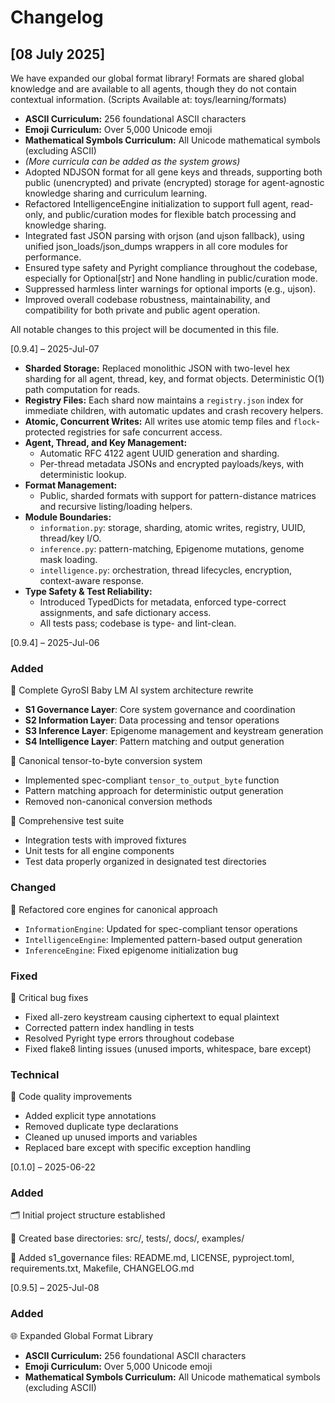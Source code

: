 # Changelog

## [08 July 2025]
  We have expanded our global format library! Formats are shared global knowledge and are available to all agents, though they do not contain contextual information. (Scripts Available at: toys/learning/formats)
  - **ASCII Curriculum:** 256 foundational ASCII characters  
  - **Emoji Curriculum:** Over 5,000 Unicode emoji  
  - **Mathematical Symbols Curriculum:** All Unicode mathematical symbols (excluding ASCII)  
  - *(More curricula can be added as the system grows)*
- Adopted NDJSON format for all gene keys and threads, supporting both public (unencrypted) and private (encrypted) storage for agent-agnostic knowledge sharing and curriculum learning.
- Refactored IntelligenceEngine initialization to support full agent, read-only, and public/curation modes for flexible batch processing and knowledge sharing.
- Integrated fast JSON parsing with orjson (and ujson fallback), using unified json_loads/json_dumps wrappers in all core modules for performance.
- Ensured type safety and Pyright compliance throughout the codebase, especially for Optional[str] and None handling in public/curation mode.
- Suppressed harmless linter warnings for optional imports (e.g., ujson).
- Improved overall codebase robustness, maintainability, and compatibility for both private and public agent operation.

All notable changes to this project will be documented in this file.

[0.9.4] – 2025-Jul-07

- **Sharded Storage:** Replaced monolithic JSON with two-level hex sharding for all agent, thread, key, and format objects. Deterministic O(1) path computation for reads.
- **Registry Files:** Each shard now maintains a `registry.json` index for immediate children, with automatic updates and crash recovery helpers.
- **Atomic, Concurrent Writes:** All writes use atomic temp files and `flock`-protected registries for safe concurrent access.
- **Agent, Thread, and Key Management:**
  - Automatic RFC 4122 agent UUID generation and sharding.
  - Per-thread metadata JSONs and encrypted payloads/keys, with deterministic lookup.
- **Format Management:**
  - Public, sharded formats with support for pattern-distance matrices and recursive listing/loading helpers.
- **Module Boundaries:**
  - `information.py`: storage, sharding, atomic writes, registry, UUID, thread/key I/O.
  - `inference.py`: pattern-matching, Epigenome mutations, genome mask loading.
  - `intelligence.py`: orchestration, thread lifecycles, encryption, context-aware response.
- **Type Safety & Test Reliability:**
  - Introduced TypedDicts for metadata, enforced type-correct assignments, and safe dictionary access.
  - All tests pass; codebase is type- and lint-clean.

[0.9.4] – 2025-Jul-06
### Added
🧠 Complete GyroSI Baby LM AI system architecture rewrite
- **S1 Governance Layer**: Core system governance and coordination
- **S2 Information Layer**: Data processing and tensor operations
- **S3 Inference Layer**: Epigenome management and keystream generation
- **S4 Intelligence Layer**: Pattern matching and output generation

🔧 Canonical tensor-to-byte conversion system
- Implemented spec-compliant `tensor_to_output_byte` function
- Pattern matching approach for deterministic output generation
- Removed non-canonical conversion methods

🧪 Comprehensive test suite
- Integration tests with improved fixtures
- Unit tests for all engine components
- Test data properly organized in designated test directories

### Changed
🔄 Refactored core engines for canonical approach
- `InformationEngine`: Updated for spec-compliant tensor operations
- `IntelligenceEngine`: Implemented pattern-based output generation
- `InferenceEngine`: Fixed epigenome initialization bug

### Fixed
🐛 Critical bug fixes
- Fixed all-zero keystream causing ciphertext to equal plaintext
- Corrected pattern index handling in tests
- Resolved Pyright type errors throughout codebase
- Fixed flake8 linting issues (unused imports, whitespace, bare except)

### Technical
📝 Code quality improvements
- Added explicit type annotations
- Removed duplicate type declarations
- Cleaned up unused imports and variables
- Replaced bare except with specific exception handling

[0.1.0] – 2025-06-22
### Added
🗂️ Initial project structure established

📁 Created base directories: src/, tests/, docs/, examples/

📄 Added s1_governance files: README.md, LICENSE, pyproject.toml, requirements.txt, Makefile, CHANGELOG.md

[0.9.5] – 2025-Jul-08
### Added
🌐 Expanded Global Format Library
- **ASCII Curriculum:** 256 foundational ASCII characters
- **Emoji Curriculum:** Over 5,000 Unicode emoji
- **Mathematical Symbols Curriculum:** All Unicode mathematical symbols (excluding ASCII)

